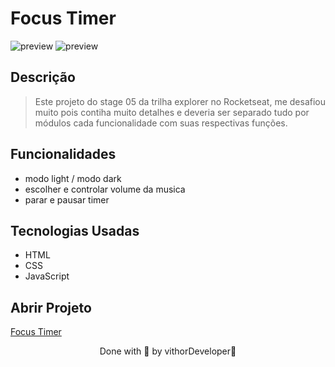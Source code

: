 
# Focus Timer

![preview](https://user-images.githubusercontent.com/116108525/203843824-9eed0ecf-44e1-4455-9f5f-0642374a53bb.png)
![preview](https://user-images.githubusercontent.com/116108525/203844061-3d3f61b2-3966-40c0-8ee0-0fea48c662a1.png)

## Descrição

 > Este projeto do stage 05 da trilha explorer no Rocketseat, me desafiou muito pois contiha muito detalhes e deveria ser separado tudo por módulos cada funcionalidade com suas respectivas funções.
 
## Funcionalidades

* modo light / modo dark
* escolher e controlar volume da musica
* parar e pausar timer

## Tecnologias Usadas 

* HTML
* CSS
* JavaScript 
## Abrir Projeto

[Focus Timer](https://focus-timer-azure.vercel.app)

<p align="center">Done with 💜 by vithorDeveloper👋</p>
